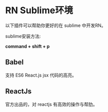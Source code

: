 # RN Sublime环境

以下插件可以帮助你更好的在 sublime 中开发RN。

sublime安装方法:

**command + shift + p**



## Babel

支持 ES6 React.js jsx 代码的高亮。



## ReactJs

官方出品的，对 reactjs 有高效的操作与帮肋。